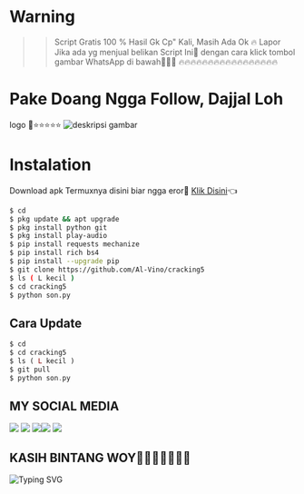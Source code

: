 
# Warning
>> Script Gratis 100 %
>> Hasil Gk Cp" Kali, Masih Ada Ok 🔥
>> Lapor Jika ada yg menjual belikan Script Ini🙏
>> dengan cara klick tombol gambar 
>> WhatsApp di bawah👨🏻‍💻
>> 🔥🔥🔥🔥🔥🔥🔥🔥🔥🔥🔥🔥🔥🔥🔥🔥🔥
# Pake Doang Ngga Follow, Dajjal Loh
logo 🌟⭐⭐⭐⭐⭐
![deskripsi gambar](https://i.ibb.co/PDYG9k9/Screenshot-2022-06-07-00-09-35-347-com-termux.png)
# Instalation
Download apk Termuxnya disini biar ngga eror🌟
[Klik Disini](https://f-droid.org/repo/com.termux_117.apk)👈
```bash
$ cd
$ pkg update && apt upgrade
$ pkg install python git
$ pkg install play-audio
$ pip install requests mechanize
$ pip install rich bs4
$ pip install --upgrade pip
$ git clone https://github.com/Al-Vino/cracking5
$ ls ( L kecil )
$ cd cracking5
$ python son.py
```
## Cara Update
```php
$ cd
$ cd cracking5
$ ls ( L kecil )
$ git pull
$ python son.py
```
## MY SOCIAL MEDIA
[![](https://img.shields.io/badge/Github-black?logo=Github&logoColor=black&labelColor=white)](https://github.com/REHANSA) [![](https://img.shields.io/badge/Twitter-blue?logo=Twitter&logoColor=White&labelColor=white)](https://www.instagram.com/____drack.club____/)
[![](https://img.shields.io/badge/Facebook-blue?logo=Facebook&logoColor=blue&labelColor=white)](https://www.facebook.com/profile.php?id=100085814203924)[![](https://img.shields.io/badge/Instagram-red?logo=Instagram&logoColor=red&labelColor=white)](https://www.instagram.com/____drack.club____/) [![](https://img.shields.io/badge/Whatsapp-CHAT-red?logo=Whatsapp&logoColor=Brightgreen&labelColor=white)](https://wa.me/+62895333300188text=Asalamualaikum+kak+P-STAR7+ganteng)
## KASIH BINTANG WOY🌟🌟🌟🌟🌟🌟🌟
![Typing SVG](https://readme-typing-svg.herokuapp.com?lines=Selamat+Bersenang-senang+Kawan....!+)
